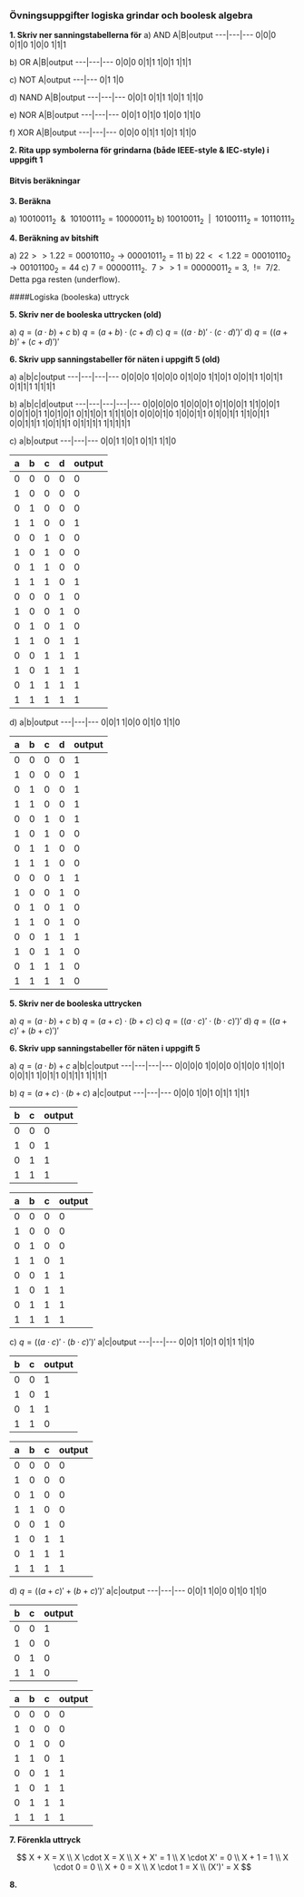 ### Övningsuppgifter logiska grindar och boolesk algebra

__1. Skriv ner sanningstabellerna för__
a) AND
A|B|output
---|---|---
0|0|0
0|1|0
1|0|0
1|1|1

b) OR
A|B|output
---|---|---
0|0|0
0|1|1
1|0|1
1|1|1

c) NOT
A|output
---|---
0|1
1|0

d) NAND
A|B|output
---|---|---
0|0|1
0|1|1
1|0|1
1|1|0

e) NOR
A|B|output
---|---|---
0|0|1
0|1|0
1|0|0
1|1|0

f) XOR
A|B|output
---|---|---
0|0|0
0|1|1
1|0|1
1|1|0

__2. Rita upp symbolerna för grindarna (både IEEE-style & IEC-style) i uppgift 1__

#### Bitvis beräkningar

__3. Beräkna__

a) $10010011_2 \ \ \& \ \ 10100111_2 = 10000011_2$
b) $10010011_2 \ \ | \ \ 10100111_2 = 10110111_2$

__4. Beräkning av bitshift__

a) $22 >> 1. 22 = 00010110_2 \rightarrow 00001011_2 = 11$
b) $22 << 1. 22 = 00010110_2 \rightarrow 00101100_2 = 44$
c) $7 = 00000111_2. \ \ 7 >> 1 = 00000011_2 = 3, \ \ {!=} \ \ 7/2.$ Detta pga resten (underflow).

####Logiska (booleska) uttryck

__5. Skriv ner de booleska uttrycken (old)__

a) $q = (a \cdot b) + c$
b) $q = (a + b) \cdot (c + d)$
c) $q = ((a \cdot b)' \cdot (c \cdot d)')'$
d) $q = ((a + b)' + (c + d)')'$

__6. Skriv upp sanningstabeller för näten i uppgift 5 (old)__

a)
a|b|c|output
---|---|---|---
0|0|0|0
1|0|0|0
0|1|0|0
1|1|0|1
0|0|1|1
1|0|1|1
0|1|1|1
1|1|1|1

b)
a|b|c|d|output
---|---|---|---|---
0|0|0|0|0
1|0|0|0|1
0|1|0|0|1
1|1|0|0|1
0|0|1|0|1
1|0|1|0|1
0|1|1|0|1
1|1|1|0|1
0|0|0|1|0
1|0|0|1|1
0|1|0|1|1
1|1|0|1|1
0|0|1|1|1
1|0|1|1|1
0|1|1|1|1
1|1|1|1|1

c)
a|b|output
---|---|---
0|0|1
1|0|1
0|1|1
1|1|0

a|b|c|d|output
---|---|---|---|---
0|0|0|0|0
1|0|0|0|0
0|1|0|0|0
1|1|0|0|1
0|0|1|0|0
1|0|1|0|0
0|1|1|0|0
1|1|1|0|1
0|0|0|1|0
1|0|0|1|0
0|1|0|1|0
1|1|0|1|1
0|0|1|1|1
1|0|1|1|1
0|1|1|1|1
1|1|1|1|1

d)
a|b|output
---|---|---
0|0|1
1|0|0
0|1|0
1|1|0

a|b|c|d|output
---|---|---|---|---
0|0|0|0|1
1|0|0|0|1
0|1|0|0|1
1|1|0|0|1
0|0|1|0|1
1|0|1|0|0
0|1|1|0|0
1|1|1|0|0
0|0|0|1|1
1|0|0|1|0
0|1|0|1|0
1|1|0|1|0
0|0|1|1|1
1|0|1|1|0
0|1|1|1|0
1|1|1|1|0

__5. Skriv ner de booleska uttrycken__

a) $q = (a \cdot b) + c$
b) $q = (a + c) \cdot (b + c)$
c) $q = ((a \cdot c)' \cdot (b \cdot c)')'$
d) $q = ((a + c)' + (b + c)')'$

__6. Skriv upp sanningstabeller för näten i uppgift 5__

a) $q = (a \cdot b) + c$
a|b|c|output
---|---|---|---
0|0|0|0
1|0|0|0
0|1|0|0
1|1|0|1
0|0|1|1
1|0|1|1
0|1|1|1
1|1|1|1

b) $q = (a + c) \cdot (b + c)$
a|c|output
---|---|---
0|0|0
1|0|1
0|1|1
1|1|1

b|c|output
---|---|---
0|0|0
1|0|1
0|1|1
1|1|1

a|b|c|output
---|---|---|---
0|0|0|0
1|0|0|0
0|1|0|0
1|1|0|1
0|0|1|1
1|0|1|1
0|1|1|1
1|1|1|1

c) $q = ((a \cdot c)' \cdot (b \cdot c)')'$
a|c|output
---|---|---
0|0|1
1|0|1
0|1|1
1|1|0

b|c|output
---|---|---
0|0|1
1|0|1
0|1|1
1|1|0

a|b|c|output
---|---|---|---
0|0|0|0
1|0|0|0
0|1|0|0
1|1|0|0
0|0|1|0
1|0|1|1
0|1|1|1
1|1|1|1

d) $q = ((a + c)' + (b + c)')'$
a|c|output
---|---|---
0|0|1
1|0|0
0|1|0
1|1|0

b|c|output
---|---|---
0|0|1
1|0|0
0|1|0
1|1|0

a|b|c|output
---|---|---|---
0|0|0|0
1|0|0|0
0|1|0|0
1|1|0|1
0|0|1|1
1|0|1|1
0|1|1|1
1|1|1|1

__7. Förenkla uttryck__

$$
X + X = X \\
X \cdot X = X \\
X + X' = 1 \\
X \cdot X' = 0 \\
X + 1 = 1 \\
X \cdot 0 = 0 \\
X + 0 = X \\
X \cdot 1 = X \\
(X')' = X
$$

__8.__
